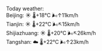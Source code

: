 Today weather:  
Beijing: ☀️   🌡️+18°C 🌬️↑11km/h  
Tianjin: ☀️   🌡️+22°C 🌬️↖15km/h  
Shijiazhuang: ☀️   🌡️+20°C 🌬️↖26km/h  
Tangshan: ☁️   🌡️+22°C 🌬️↑23km/h  
